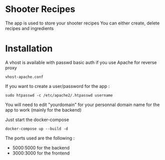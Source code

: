 # Shooter Recipes

The app is used to store your shooter recipes
You can either create, delete recipes and ingredients

# Installation

A vhost is available with passwd basic auth if you use Apache for reverse proxy
```
vhost-apache.conf
```
If you want to create a user/password for the app :
```
sudo htpasswd -c /etc/apache2/.htpasswd username
```
You will need to edit "yourdomain" for your personnal domain name for the app to work (mainly for the backend)

Just start the docker-compose
```
docker-compose up --build -d
```
The ports used are the following :
- 5000:5000 for the backend
- 3000:3000 for the frontend